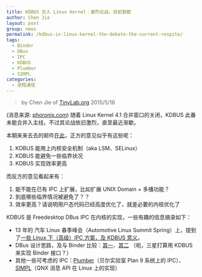 ```yaml
---
title: KDBUS 合入 Linux Kernel：激烈论战，目前暂歇
author: Chen Jie
layout: post
group: news
permalink: /kdbus-in-linux-kernel-the-debate-the-current-respite/
tags:
  - Binder
  - DBus
  - IPC
  - KDBUS
  - Plumber
  - SIMPL
categories:
  - 进程通信
---
```


<!-- title: KDBUS 合入 Linux Kernel：激烈论战，目前暂息 -->

<!-- %s/!\[image\](/&#038;\/wp-content\/uploads\/2015\/05\// -->

> by Chen Jie of [TinyLab.org][1]
> 2015/5/16

(消息来源: [phoronix.com][2]) 随着 Linux Kernel 4.1 合并窗口的关闭，KDBUS 此番未能合并入主线，不过其论战依旧激烈，直至最近渐歇。

本期来来去去的邮件[在此][3]，正方的意见似乎有这些呢：

  1. KDBUS 能用上内核安全机制（aka LSM、SELinux）
  2. KDBUS 能避免一些临界状况
  3. KDBUS 实现效率更高

而反方的意见看起来有：

  1. 能不能在已有 IPC 上扩展，比如扩展 UNIX Domain + 多播功能？
  2. 到底哪些临界情况被避免了？？
  3. 效率更高？请说明用户态代码已经高度优化了，就差必要的内核优化了

KDBUS 是 Freedesktop DBus IPC 在内核的实现，一些有趣的信息摘录如下：

  * 13 年的 汽车 Linux 春季峰会（Automotive Linux Summit Spring）上，提到了[一些 Linux 下（高级）IPC 方案，及 KDBUS 意义][4]。
  * DBus 设计思路，及与 Binder 比较：[其一][5]、[其二][6] （呃，三星打算用 KDBUS 来实现 Binder 接口？）
  * 其他一些可考虑的 IPC：[Plumber][7]（贝尔实验室 Plan 9 系统上的 IPC）、[SIMPL][8]（QNX 消息 API 在 Linux 上的实现）





 [1]: https://tinylab.org
 [2]: http://www.phoronix.com/scan.php?page=news_item&px=KDBUS-Fizzled-May
 [3]: http://lkml.iu.edu/hypermail/linux/kernel/1504.3/index.html#03336
 [4]: https://lwn.net/Articles/551969/
 [5]: http://lkml.iu.edu/hypermail/linux/kernel/1505.0/00678.html
 [6]: http://lkml.iu.edu/hypermail/linux/kernel/1505.0/01551.html
 [7]: https://lists.debian.org/debian-user/2014/12/msg00802.html
 [8]: http://icanprogram.com/simpl/
